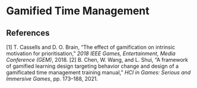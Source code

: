 # Gamified Time Management

## References
[1] T. Cassells and D. O. Brain, “The effect of gamification on intrinsic motivation for prioritisation,” *2018 IEEE Games, Entertainment, Media Conference (GEM)*, 2018. 
[2] B. Chen, W. Wang, and L. Shui, “A framework of gamified learning design targeting behavior change and design of a gamificated time management training manual,” *HCI in Games: Serious and Immersive Games*, pp. 173–188, 2021. 

